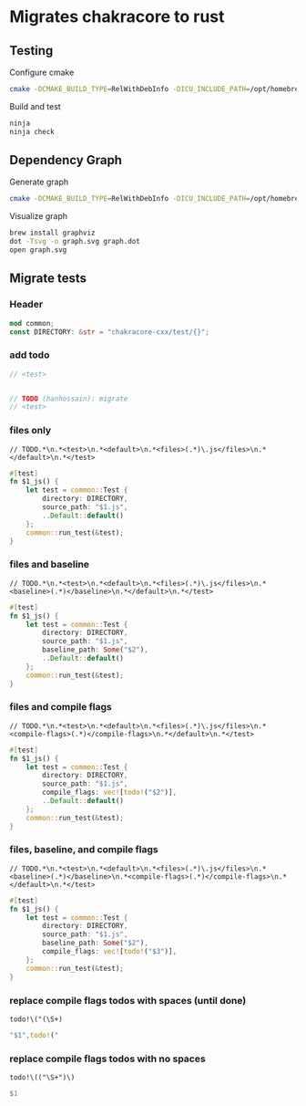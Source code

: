 # Migrates chakracore to rust

## Testing
Configure cmake
```sh
cmake -DCMAKE_BUILD_TYPE=RelWithDebInfo -DICU_INCLUDE_PATH=/opt/homebrew/opt/icu4c@74/include -DDISABLE_JIT=ON -GNinja -DCMAKE_CXX_COMPILER=clang++ -DCMAKE_C_COMPILER=clang ..
```

Build and test
```sh
ninja
ninja check
```

## Dependency Graph
Generate graph
```sh
cmake -DCMAKE_BUILD_TYPE=RelWithDebInfo -DICU_INCLUDE_PATH=/opt/homebrew/opt/icu4c@74/include -DDISABLE_JIT=ON -GNinja -DCMAKE_CXX_COMPILER=clang++ -DCMAKE_C_COMPILER=clang --graphviz=graph.dot ..
```

Visualize graph
```sh
brew install graphviz
dot -Tsvg -o graph.svg graph.dot
open graph.svg
```

## Migrate tests
### Header
```rust
mod common;
const DIRECTORY: &str = "chakracore-cxx/test/{}";
```

### add todo
```rust
// <test>
```

```rust

// TODO (hanhossain): migrate
// <test>
```

### files only
```re
// TODO.*\n.*<test>\n.*<default>\n.*<files>(.*)\.js</files>\n.*</default>\n.*</test>
```

```rust
#[test]
fn $1_js() {
    let test = common::Test {
        directory: DIRECTORY,
        source_path: "$1.js",
        ..Default::default()
    };
    common::run_test(&test);
}
```

### files and baseline
```re
// TODO.*\n.*<test>\n.*<default>\n.*<files>(.*)\.js</files>\n.*<baseline>(.*)</baseline>\n.*</default>\n.*</test>
```

```rust
#[test]
fn $1_js() {
    let test = common::Test {
        directory: DIRECTORY,
        source_path: "$1.js",
        baseline_path: Some("$2"),
        ..Default::default()
    };
    common::run_test(&test);
}
```

### files and compile flags
```re
// TODO.*\n.*<test>\n.*<default>\n.*<files>(.*)\.js</files>\n.*<compile-flags>(.*)</compile-flags>\n.*</default>\n.*</test>
```

```rust
#[test]
fn $1_js() {
    let test = common::Test {
        directory: DIRECTORY,
        source_path: "$1.js",
        compile_flags: vec![todo!("$2")],
        ..Default::default()
    };
    common::run_test(&test);
}
```

### files, baseline, and compile flags
```re
// TODO.*\n.*<test>\n.*<default>\n.*<files>(.*)\.js</files>\n.*<baseline>(.*)</baseline>\n.*<compile-flags>(.*)</compile-flags>\n.*</default>\n.*</test>
```

```rust
#[test]
fn $1_js() {
    let test = common::Test {
        directory: DIRECTORY,
        source_path: "$1.js",
        baseline_path: Some("$2"),
        compile_flags: vec![todo!("$3")],
    };
    common::run_test(&test);
}
```


### replace compile flags todos with spaces (until done)
```re
todo!\("(\S+) 
```

```rust
"$1",todo!("
```

### replace compile flags todos with no spaces
```re
todo!\(("\S+")\)
```

```rust
$1
```
